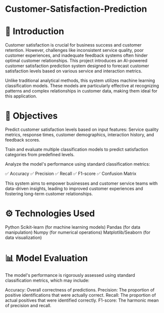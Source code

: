 # Customer-Satisfaction-Prediction
# 📘 Introduction
Customer satisfaction is crucial for business success and customer retention. However, challenges like inconsistent service quality, poor customer experiences, and inadequate feedback systems often hinder optimal customer relationships. This project introduces an AI-powered customer satisfaction prediction system designed to forecast customer satisfaction levels based on various service and interaction metrics.

Unlike traditional analytical methods, this system utilizes machine learning classification models. These models are particularly effective at recognizing patterns and complex relationships in customer data, making them ideal for this application.

# 🎯 Objectives
Predict customer satisfaction levels based on input features: Service quality metrics, response times, customer demographics, interaction history, and feedback scores.

Train and evaluate multiple classification models to predict satisfaction categories from predefined levels.

Analyze the model's performance using standard classification metrics:

✅ Accuracy
✅ Precision
✅ Recall
✅ F1-score
✅ Confusion Matrix

This system aims to empower businesses and customer service teams with data-driven insights, leading to improved customer experiences and fostering long-term customer relationships.

# ⚙️ Technologies Used
Python
Scikit-learn (for machine learning models)
Pandas (for data manipulation)
Numpy (for numerical operations)
Matplotlib/Seaborn (for data visualization)

# 📊 Model Evaluation
The model's performance is rigorously assessed using standard classification metrics, which may include:

Accuracy: Overall correctness of predictions.
Precision: The proportion of positive identifications that were actually correct.
Recall: The proportion of actual positives that were identified correctly.
F1-score: The harmonic mean of precision and recall.
